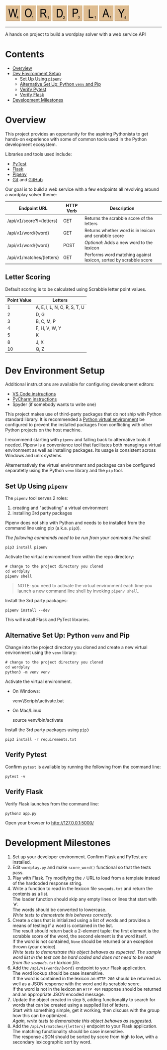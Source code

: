 ![W][W]![O][O]![R][R]![D][D]![P][P]![L][L]![A][A]![Y][Y]

---
A hands on project to build a wordplay solver with a web service API

# Contents
- [Overview](#overview)
- [Dev Environment Setup](#dev-environment-setup)
  - [Set Up Using `pipenv`](#set-up-using-pipenv)
  - [Alternative Set Up: Python `venv` and Pip](#alternative-set-up-python-venv-and-pip)
  - [Verify Pytest](#verify-pytest)
  - [Verify Flask](#verify-flask)
- [Development Milestones](#development-milestones)

# Overview

This project provides an opportunity for the aspiring Pythonista to get hands-on experience with some of common tools used in the Python development ecosystem.  

Libraries and tools used include: 
- [PyTest](https://docs.pytest.org/en/latest/)
- [Flask](http://flask.pocoo.org/)
- [Pipenv](https://pipenv.readthedocs.io/en/latest/)
- [Git](https://git-scm.com/) and [GitHub](https://github.com/)

Our goal is to build a web service with a few endpoints all revolving around a wordplay solver theme:

| Endpoint URL | HTTP Verb | Description |
|--------------|-----------|-------------|
| /api/v1/score?l={letters} | GET | Returns the scrabble score of the letters
| /api/v1/word/{word} | GET | Returns whether word is in lexicon and scrabble score
| /api/v1/word/{word} | POST | *Optional:* Adds a new word to the lexicon
| /api/v1/matches/{letters} | GET | Performs word matching against lexicon, sorted by scrabble score

## Letter Scoring

Default scoring is to be calculated using Scrabble letter point values.

| Point Value | Letters                      |
|-------------|------------------------------|
| 1           | A, E, I, L, N, O, R, S, T, U |
| 2           | D, G                         |
| 3           | B, C, M, P                   |
| 4           | F, H, V, W, Y                |
| 5           | K                            |
| 8           | J, X                         |
| 10          | Q, Z                         |


# Dev Environment Setup

Additional instructions are available for configuring development editors:
- [VS Code instructions][vs_code_setup]
- [PyCharm instructions][pycharm_setup]
- Spyder (if somebody wants to write one)

This project makes use of third-party packages that do not ship with Python standard library.  It is recommended a [Python virtual environment][about_python_virtualenv] be configured to prevent the installed packages from conflicting with other Python projects on the host machine.

I recommend starting with `pipenv` and falling back to alternative tools if needed. Pipenv is a convenience tool that facilitates both managing a virtual environment as well as installing packages.  Its usage is consistent across Windows and unix systems.

Alternernatively the virtual environment and packages can be configured separatetly using the Python `venv` library and the `pip` tool.

## Set Up Using `pipenv`

The `pipenv` tool serves 2 roles: 
1) creating and "activating" a virtual environment
2) installing 3rd party packages

Pipenv does not ship with Python and needs to be installed from the command line using pip (a.k.a. `pip3`).

_*The following commands need to be run from your command line shell.*_

    pip3 install pipenv

Activate the virtual environment from within the repo directory:

    # change to the project directory you cloned
    cd wordplay
    pipenv shell

> NOTE: you need to activate the virtual environment each time you launch a new command line shell by invoking `pipenv shell`.

Install the 3rd party packages:

    pipenv install --dev

This will install Flask and PyTest libraries.


## Alternative Set Up: Python `venv` and Pip

Change into the project directory you cloned and create a new virtual environment using the `venv` library:

    # change to the project directory you cloned
    cd wordplay
    python3 -m venv venv

Activate the virtual environment.

- On Windows:

    venv\Scripts\activate.bat

- On Mac/Linux

    source venv/bin/activate

Install the 3rd party packages using `pip3`

    pip3 install -r requirements.txt


## Verify Pytest

Confirm `pytest` is available by running the following from the command line:

    pytest -v

## Verify Flask

Verify Flask launches from the command line:

    python3 app.py

Open your browser to http://127.0.0.1:5000/


# Development Milestones

1) Set up your developer environment.  Confirm Flask and PyTest are installed.
2) Edit `wordplay.py` and make `score_word()` functional so that the tests pass.
3) Play with Flask.  Try modifying the `/` URL to load from a template instead of the hardcoded response string.
4) Write a function to read in the lexicon file `sowpods.txt` and return the contents as a list.  
  The loader function should skip any empty lines or lines that start with '`#`'.  
  The words should be converted to lowercase.  
  *Write tests to demostrate this behaves correctly.*
5) Create a class that is initialized using a list of words and provides a means of testing if a word is contained in the list.  
  The result should return back a 2-element tuple: the first element is the scrabble score of the word, the second element is the word itself.  
  If the word is not contained, `None` should be returned or an exception thrown (your choice).  
  *Write tests to demonstrate this object behaves as expected.  The sample word list in the test can be hard coded and does not need to be read from the `sowpods.txt` lexicon file.*
6) Add the `/api/v1/words/{word}` endpoint to your Flask application.  
  The word lookup should be case insensitive.  
  If the word is contained in the lexicon an `HTTP 200` should be returned as well as a JSON response with the word and its scrabble score.  
  If the word is not in the lexicon an `HTTP 404` response should be returned and an appropriate JSON encoded message.  
7) Update the object created in step 5, adding functionality to search for words that can be created using a supplied list of letters.  
  Start with something simple, get it working, then discuss with the group how this can be optimized.  
  *Again, write tests to demonstrate this object behaves as suggested.*
8) Add the `/api/v1/matches/{letters}` endpoint to your Flask application.  
  The matching functionality should be case insensitive.  
  The response JSON should be sorted by score from high to low, with a secondary lexicographic sort by word.





[W]: readme_assets/letter_tile_w_small.jpg
[O]: readme_assets/letter_tile_o_small.jpg
[R]: readme_assets/letter_tile_r_small.jpg
[D]: readme_assets/letter_tile_d_small.jpg  
[P]: readme_assets/letter_tile_p_small.jpg
[L]: readme_assets/letter_tile_l_small.jpg
[A]: readme_assets/letter_tile_a_small.jpg
[Y]: readme_assets/letter_tile_y_small.jpg

[about_python_virtualenv]: https://docs.python.org/3/tutorial/venv.html
[vs_code_setup]: https://github.com/PDXPythonPirates/wordplay/blob/master/README_VSCODE.md
[pycharm_setup]: https://github.com/PDXPythonPirates/wordplay/blob/master/README_PYCHARM.md

